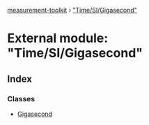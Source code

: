 [measurement-toolkit](../README.md) › ["Time/SI/Gigasecond"](_time_si_gigasecond_.md)

# External module: "Time/SI/Gigasecond"

## Index

### Classes

* [Gigasecond](../classes/_time_si_gigasecond_.gigasecond.md)
